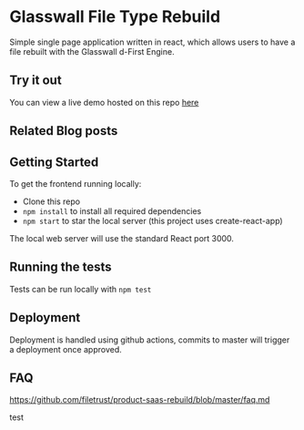 # Glasswall File Type Rebuild

Simple single page application written in react, which allows users to have a file rebuilt with the Glasswall d-First Engine.

## Try it out
You can view a live demo hosted on this repo [here](https://filetrust.github.io/cloudsdk-aws-rebuild-api/#/)

## Related Blog posts

## Getting Started
To get the frontend running locally:
* Clone this repo
* `npm install` to install all required dependencies
* `npm start` to star the local server (this project uses create-react-app)

The local web server will use the standard React port 3000.

## Running the tests

Tests can be run locally with `npm test`

## Deployment

Deployment is handled using github actions, commits to master will trigger a deployment once approved.

## FAQ

https://github.com/filetrust/product-saas-rebuild/blob/master/faq.md

test
